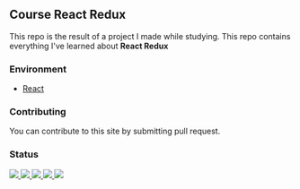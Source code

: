## Course React Redux
This repo is the result of a project I made while studying. This repo contains everything I've learned about __React Redux__

### Environment
<ul>
  <li><a href="#">React</a></li>
</ul>

### Contributing
You can contribute to this site by submitting pull request.

### Status
<p>
  <a href="#">
    <img src="https://img.shields.io/badge/stages-production-informational">
  </a>
  <a href="https://github.com/novaardiansyah/react-redux/blob/main/references.json">
    <img src="https://img.shields.io/badge/information-references-informational">
  </a>
  <a href="#">
    <img src="https://img.shields.io/github/repo-size/novaardiansyah/react-redux?label=size&color=informational" />
  </a>
  <a href="https://github.com/novaardiansyah/react-redux/blob/main/LICENSE">
    <img src="https://img.shields.io/github/license/novaardiansyah/react-redux?label=license&color=informational" />
  </a>
  <a href="https://github.com/novaardiansyah/react-redux/commits/main">
    <img src="https://img.shields.io/github/last-commit/novaardiansyah/react-redux/main?color=informational" />
  </a>
</p>